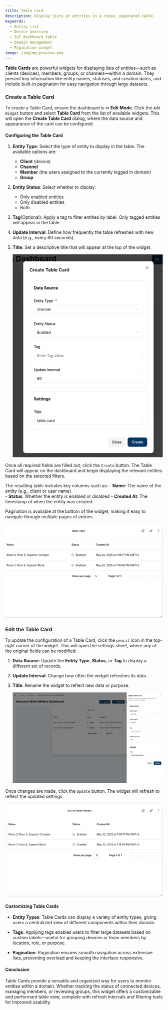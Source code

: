 ```yaml
---
title: Table Card
description: Display lists of entities in a clean, paginated table.
keywords:
  - Entity list
  - Device overview
  - IoT dashboard table
  - Domain management
  - Pagination widget
image: /img/mg-preview.png
---
```


**Table Cards** are powerful widgets for displaying lists of entities—such as clients (devices), members, groups, or channels—within a domain. They present key information like entity names, statuses, and creation dates, and include built-in pagination for easy navigation through large datasets.

### Create a Table Card

To create a Table Card, ensure the dashboard is in **Edit Mode**.
Click the `Add Widget` button and select **Table Card** from the list of available widgets. This will open the **Create Table Card** dialog, where the data source and appearance of the card can be configured.

#### Configuring the Table Card

1. **Entity Type**: Select the type of entity to display in the table. The available options are:
   - **Client** (device)
   - **Channel**
   - **Member** (the users assigned to the currently logged in domain)
   - **Group**

2. **Entity Status**: Select whether to display:
   - Only enabled entities
   - Only disabled entities
   - Both
3. **Tag**(Optional): Apply a tag to filter entities by label. Only tagged entities will appear in the table.
4. **Update Interval**: Define how frequently the table refreshes with new data (e.g., every 60 seconds).
5. **Title**: Set a descriptive title that will appear at the top of the widget.

   ![Table Card Configuration](../../img/dashboards/tablecard-dialog.png)

Once all required fields are filled out, click the `Create` button. The Table Card will appear on the dashboard and begin displaying the relevant entities based on the selected filters.

   The resulting table includes key columns such as:
      - **Name**: The name of the entity (e.g., client or user name)  
      - **Status**: Whether the entity is enabled or disabled
      - **Created At**: The timestamp of when the entity was created

Pagination is available at the bottom of the widget, making it easy to navigate through multiple pages of entries.

   ![Table Card Created](../../img/dashboards/new-tablecard.png)

### Edit the Table Card

To update the configuration of a Table Card, click the `pencil` icon in the top-right corner of the widget. This will open the settings sheet, where any of the original fields can be modified:

1. **Data Source**: Update the **Entity Type**, **Status**, or **Tag** to display a different set of records.
2. **Update Interval**: Change how often the widget refreshes its data.
3. **Title**: Rename the widget to reflect new data or purpose.

   ![Editing Table Card](../../img/dashboards/edit-tablecard2.png)

Once changes are made, click the `Update` button. The widget will refresh to reflect the updated settings.

   ![Updated Table Card](../../img/dashboards/edited-tablecard.png)

#### Customizing Table Cards

- **Entity Types**: Table Cards can display a variety of entity types, giving users a centralized view of different components within their domain.

- **Tags**: Applying tags enables users to filter large datasets based on custom labels—useful for grouping devices or team members by location, role, or purpose.

- **Pagination**: Pagination ensures smooth navigation across extensive lists, preventing overload and keeping the interface responsive.

#### Conclusion

Table Cards provide a versatile and organized way for users to monitor entities within a domain. Whether tracking the status of connected devices, managing members, or reviewing groups, this widget offers a customizable and performant table view, complete with refresh intervals and filtering tools for improved usability.
